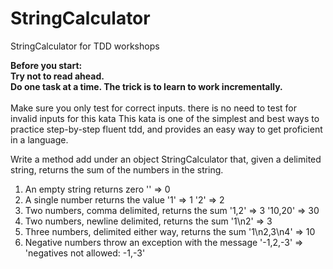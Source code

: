 # StringCalculator
StringCalculator for TDD workshops


<b>Before you start:<br>
Try not to read ahead.<br>
Do one task at a time. The trick is to learn to work incrementally.<br></b><br>
Make sure you only test for correct inputs. there is no need to test for invalid inputs for this kata
This kata is one of the simplest and best ways to practice step-by-step fluent tdd, and provides an easy way to get proficient in a language.

Write a method add under an object StringCalculator that, given a delimited string, returns the sum of the numbers in the string.

1. An empty string returns zero '' => 0
2. A single number returns the value '1' => 1 '2' => 2
3. Two numbers, comma delimited, returns the sum '1,2' => 3 '10,20' => 30
4. Two numbers, newline delimited, returns the sum '1\n2' => 3
5. Three numbers, delimited either way, returns the sum '1\n2,3\n4' => 10
6. Negative numbers throw an exception with the message '-1,2,-3' => 'negatives not allowed: -1,-3'
